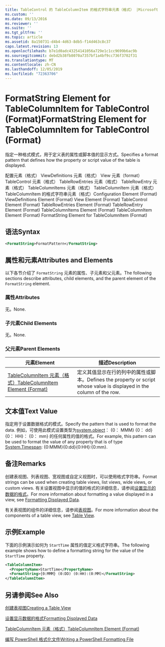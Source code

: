 ```yaml
---
title: TableControl 的 TableColumnItem 的格式字符串元素（格式） |Microsoft Docs
ms.custom: ''
ms.date: 09/13/2016
ms.reviewer: ''
ms.suite: ''
ms.tgt_pltfrm: ''
ms.topic: article
ms.assetid: 8a150731-d4b4-4d63-8db5-f14d463c8c37
caps.latest.revision: 13
ms.openlocfilehash: b7e1d0adc43254141056a729e1c1cc9699b6ac9b
ms.sourcegitcommit: debd2b38fb8070a7357bf1a4bf9cc736f3702f31
ms.translationtype: MT
ms.contentlocale: zh-CN
ms.lasthandoff: 12/05/2019
ms.locfileid: "72363706"
---
```

# <a name="formatstring-element-for-tablecolumnitem-for-tablecontrol-format"></a><span data-ttu-id="24983-102">FormatString Element for TableColumnItem for TableControl (Format)</span><span class="sxs-lookup"><span data-stu-id="24983-102">FormatString Element for TableColumnItem for TableControl (Format)</span></span>

<span data-ttu-id="24983-103">指定一种格式模式，用于定义表的属性或脚本值的显示方式。</span><span class="sxs-lookup"><span data-stu-id="24983-103">Specifies a format pattern that defines how the property or script value of the table is displayed.</span></span>

<span data-ttu-id="24983-104">配置元素（格式） ViewDefinitions 元素（格式） View 元素（format） TableControl 元素（格式） TableRowEntries 元素（格式） TableRowEntry 元素（格式） TableColumnItems 元素（格式） TableColumnItem 元素（格式）TableColumnItem 的格式字符串元素（格式）</span><span class="sxs-lookup"><span data-stu-id="24983-104">Configuration Element (Format) ViewDefinitions Element (Format) View Element (Format) TableControl Element (Format) TableRowEntries Element (Format) TableRowEntry Element (Format) TableColumnItems Element (Format) TableColumnItem Element (Format) FormatString Element for TableColumnItem (Format)</span></span>

## <a name="syntax"></a><span data-ttu-id="24983-105">语法</span><span class="sxs-lookup"><span data-stu-id="24983-105">Syntax</span></span>

```xml
<FormatString>FormatPattern</FormatString>
```

## <a name="attributes-and-elements"></a><span data-ttu-id="24983-106">属性和元素</span><span class="sxs-lookup"><span data-stu-id="24983-106">Attributes and Elements</span></span>

<span data-ttu-id="24983-107">以下各节介绍了 `FormatString` 元素的属性、子元素和父元素。</span><span class="sxs-lookup"><span data-stu-id="24983-107">The following sections describe attributes, child elements, and the parent element of the `FormatString` element.</span></span>

### <a name="attributes"></a><span data-ttu-id="24983-108">属性</span><span class="sxs-lookup"><span data-stu-id="24983-108">Attributes</span></span>

<span data-ttu-id="24983-109">无。</span><span class="sxs-lookup"><span data-stu-id="24983-109">None.</span></span>

### <a name="child-elements"></a><span data-ttu-id="24983-110">子元素</span><span class="sxs-lookup"><span data-stu-id="24983-110">Child Elements</span></span>

<span data-ttu-id="24983-111">无。</span><span class="sxs-lookup"><span data-stu-id="24983-111">None.</span></span>

### <a name="parent-elements"></a><span data-ttu-id="24983-112">父元素</span><span class="sxs-lookup"><span data-stu-id="24983-112">Parent Elements</span></span>

|<span data-ttu-id="24983-113">元素</span><span class="sxs-lookup"><span data-stu-id="24983-113">Element</span></span>|<span data-ttu-id="24983-114">描述</span><span class="sxs-lookup"><span data-stu-id="24983-114">Description</span></span>|
|-------------|-----------------|
|[<span data-ttu-id="24983-115">TableColumnItem 元素（格式）</span><span class="sxs-lookup"><span data-stu-id="24983-115">TableColumnItem Element (Format)</span></span>](./tablecolumnitem-element-for-tablecolumnitems-for-tablecontrol-format.md)|<span data-ttu-id="24983-116">定义其值显示在行的列中的属性或脚本。</span><span class="sxs-lookup"><span data-stu-id="24983-116">Defines the property or script whose value is displayed in the column of the row.</span></span>|

## <a name="text-value"></a><span data-ttu-id="24983-117">文本值</span><span class="sxs-lookup"><span data-stu-id="24983-117">Text Value</span></span>

<span data-ttu-id="24983-118">指定用于设置数据格式的模式。</span><span class="sxs-lookup"><span data-stu-id="24983-118">Specify the pattern that is used to format the data.</span></span> <span data-ttu-id="24983-119">例如，可使用此模式设置类型为[system.object](/dotnet/api/System.TimeSpan)： {0： MMM} {0： dd} {0： HH}： {0： mm} 的任何属性的值的格式。</span><span class="sxs-lookup"><span data-stu-id="24983-119">For example, this pattern can be used to format the value of any property that is of type [System.Timespan](/dotnet/api/System.TimeSpan): {0:MMM}{0:dd}{0:HH}:{0:mm}.</span></span>

## <a name="remarks"></a><span data-ttu-id="24983-120">备注</span><span class="sxs-lookup"><span data-stu-id="24983-120">Remarks</span></span>

<span data-ttu-id="24983-121">创建表视图、列表视图、宽视图或自定义视图时，可以使用格式字符串。</span><span class="sxs-lookup"><span data-stu-id="24983-121">Format strings can be used when creating table views, list views, wide views, or custom views.</span></span> <span data-ttu-id="24983-122">有关设置视图中显示的值的格式的详细信息，请参阅[设置显示的数据的格式](./formatting-displayed-data.md)。</span><span class="sxs-lookup"><span data-stu-id="24983-122">For more information about formatting a value displayed in a view, see [Formatting Displayed Data](./formatting-displayed-data.md).</span></span>

<span data-ttu-id="24983-123">有关表视图的组件的详细信息，请参阅[表视图](./creating-a-table-view.md)。</span><span class="sxs-lookup"><span data-stu-id="24983-123">For more information about the components of a table view, see [Table View](./creating-a-table-view.md).</span></span>

## <a name="example"></a><span data-ttu-id="24983-124">示例</span><span class="sxs-lookup"><span data-stu-id="24983-124">Example</span></span>

<span data-ttu-id="24983-125">下面的示例演示如何为 `StartTime` 属性的值定义格式字符串。</span><span class="sxs-lookup"><span data-stu-id="24983-125">The following example shows how to define a formatting string for the value of the `StartTime` property.</span></span>

```xml
<TableColumnItem>
  <PropertyName>StartTime</PropertyName>
  <FormatString>{0:MMM} (0:DD) (0:HH):(0:MM)</FormatString>
</TableColumnItem>
```

## <a name="see-also"></a><span data-ttu-id="24983-126">另请参阅</span><span class="sxs-lookup"><span data-stu-id="24983-126">See Also</span></span>

[<span data-ttu-id="24983-127">创建表视图</span><span class="sxs-lookup"><span data-stu-id="24983-127">Creating a Table View</span></span>](./creating-a-table-view.md)

[<span data-ttu-id="24983-128">设置显示数据的格式</span><span class="sxs-lookup"><span data-stu-id="24983-128">Formatting Displayed Data</span></span>](./formatting-displayed-data.md)

[<span data-ttu-id="24983-129">TableColumnItem 元素（格式）</span><span class="sxs-lookup"><span data-stu-id="24983-129">TableColumnItem Element (Format)</span></span>](./tablecolumnitem-element-for-tablecolumnitems-for-tablecontrol-format.md)

[<span data-ttu-id="24983-130">编写 PowerShell 格式化文件</span><span class="sxs-lookup"><span data-stu-id="24983-130">Writing a PowerShell Formatting File</span></span>](./writing-a-powershell-formatting-file.md)
